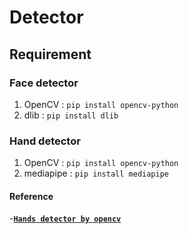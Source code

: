 # Detector

## Requirement

### Face detector
1. OpenCV : `pip install opencv-python`
2. dlib : `pip install dlib`

### Hand detector
1. OpenCV : `pip install opencv-python`
2. mediapipe : `pip install mediapipe`

#### Reference
-[__`Hands detector by opencv`__](https://www.analyticsvidhya.com/blog/2021/07/building-a-hand-tracking-system-using-opencv/)